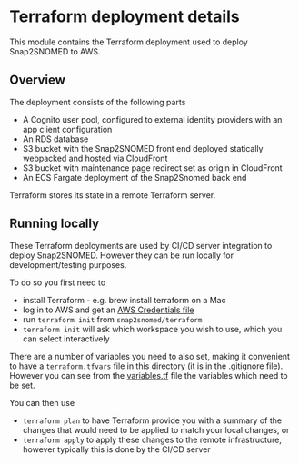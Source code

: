# Terraform deployment details
This module contains the Terraform deployment used to deploy Snap2SNOMED to AWS.

## Overview
The deployment consists of the following parts
 - A Cognito user pool, configured to external identity providers with an app client configuration
 - An RDS database
 - S3 bucket with the Snap2SNOMED front end deployed statically webpacked and hosted via CloudFront
 - S3 bucket with maintenance page redirect set as origin in CloudFront
 - An ECS Fargate deployment of the Snap2Snomed back end

Terraform stores its state in a remote Terraform server.

## Running locally
These Terraform deployments are used by CI/CD server integration to deploy Snap2SNOMED. However they can be run locally for development/testing purposes.

To do so you first need to 
 - install Terraform - e.g. brew install terraform on a Mac
 - log in to AWS and get an [AWS Credentials file](https://docs.aws.amazon.com/cli/latest/userguide/cli-configure-profiles.html?icmpid=docs_sso_user_portal)
 - run `terraform init` from `snap2snomed/terraform`
 - `terraform init` will ask which workspace you wish to use, which you can select interactively

There are a number of variables you need to also set, making it convenient to have a `terraform.tfvars` file in this directory (it is in the .gitignore file). However you can see from the [variables.tf](variables.tf) file the variables which need to be set.

You can then use
 - `terraform plan` to have Terraform provide you with a summary of the changes that would need to be applied to match your local changes, or
 - `terraform apply` to apply these changes to the remote infrastructure, however typically this is done by the CI/CD server
